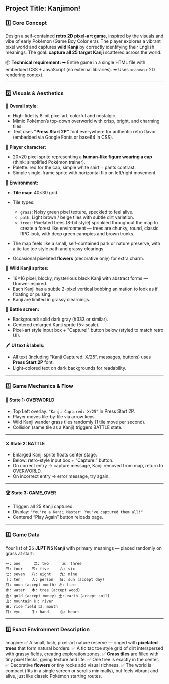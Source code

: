 ## Project Title: **Kanjimon!**

### 1️⃣ **Core Concept**

Design a self-contained **retro 2D pixel-art game**, inspired by the visuals and vibe of early Pokémon (Game Boy Color era). The player explores a vibrant pixel world and captures **wild Kanji** by correctly identifying their English meanings. The goal: **capture all 25 target Kanji** scattered across the world.

📦 **Technical requirement:**
➡ Entire game in a single HTML file with embedded CSS + JavaScript (no external libraries).
➡ Uses `<canvas>` 2D rendering context.

---

### 2️⃣ **Visuals & Aesthetics**

🎨 **Overall style:**

* High-fidelity 8-bit pixel art, colorful and nostalgic.
* Mimic Pokémon’s top-down overworld with crisp, bright, and charming tiles.
* Text uses **"Press Start 2P"** font everywhere for authentic retro flavor (embedded via Google Fonts or base64 in CSS).

👤 **Player character:**

* 20×20 pixel sprite representing a **human-like figure wearing a cap** (think: simplified Pokémon trainer).
* Palette: red for the cap, simple white shirt + pants contrast.
* Simple single-frame sprite with horizontal flip on left/right movement.

🌳 **Environment:**

* **Tile map:** 40×30 grid.
* Tile types:

  * `grass`: Noisy green pixel texture, speckled to feel alive.
  * `path`: Light brown / beige tiles with subtle dirt variation.
  * `trees`: Pixelated trees (8-bit style) sprinkled throughout the map to create a forest like environment — trees are chunky, round, classic RPG look, with deep green canopies and brown trunks.
* The map feels like a small, self-contained park or nature preserve, with a tic tac toe style path and grassy clearings.
* Occasional pixelated **flowers** (decorative only) for extra charm.

👾 **Wild Kanji sprites:**

* 16×16 pixel, blocky, mysterious black Kanji with abstract forms — Unown-inspired.
* Each Kanji has a subtle 2-pixel vertical bobbing animation to look as if floating or pulsing.
* Kanji are limited in grassy clearnings. 

🌌 **Battle screen:**

* Background: solid dark gray (#333 or similar).
* Centered enlarged Kanji sprite (5× scale).
* Pixel-art style input box + "Capture!" button below (styled to match retro UI).

🖋 **UI text & labels:**

* All text (including “Kanji Captured: X/25”, messages, buttons) uses **Press Start 2P** font.
* Light-colored text on dark backgrounds for readability.

---

### 3️⃣ **Game Mechanics & Flow**

#### 🚶 **State 1: OVERWORLD**

* Top Left overlay: `"Kanji Captured: X/25"` in Press Start 2P.
* Player moves tile-by-tile via arrow keys.
* Wild Kanji wander grass tiles randomly (1 tile move per second).
* Collision (same tile as a Kanji) triggers BATTLE state.

---

#### ⚔ **State 2: BATTLE**

* Enlarged Kanji sprite floats center stage.
* Below: retro-style input box + “Capture!” button.
* On correct entry → capture message, Kanji removed from map, return to OVERWORLD.
* On incorrect entry → error message, try again.

---

#### 🏆 **State 3: GAME\_OVER**

* Trigger: all 25 Kanji captured.
* Display: `"You're a Kanji Master! You've captured them all!"`
* Centered “Play Again” button reloads page.

---

### 4️⃣ **Game Data**

Your list of 25 **JLPT N5 Kanji** with primary meanings — placed randomly on grass at start:

```
一: one      二: two      三: three
四: four    五: five     六: six
七: seven   八: eight    九: nine
十: ten     人: person   日: sun (accept day)
月: moon (accept month) 火: fire
水: water   木: tree (accept wood)
金: gold (accept money) 土: earth (accept soil)
山: mountain 川: river
田: rice field 口: mouth
目: eye     手: hand     心: heart
```

---

### 5️⃣ **Exact Environment Description**

Imagine:
✅ A small, lush, pixel-art nature reserve — ringed with **pixelated trees** that form natural borders.
✅ A tic tac toe style grid of dirt interspersed with grassy fields, creating exploration zones.
✅ **Grass tiles** are filled with tiny pixel flecks, giving texture and life.
✅ One tree is exactly in the center.
✅ Decorative **flowers** or tiny rocks add visual richness.
✅ The world is compact (fits in a single screen or scrolls minimally), but feels vibrant and alive, just like classic Pokémon starting routes.
